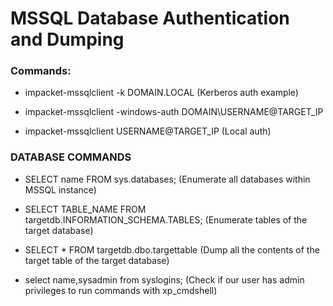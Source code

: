 # MSSQL Database Authentication and Dumping

### Commands:

 - impacket-mssqlclient -k DOMAIN.LOCAL (Kerberos auth example)

 - impacket-mssqlclient -windows-auth DOMAIN\\USERNAME@TARGET_IP

 - impacket-mssqlclient USERNAME@TARGET_IP (Local auth)

### DATABASE COMMANDS

 - SELECT name FROM sys.databases; (Enumerate all databases within MSSQL instance)

 - SELECT TABLE_NAME FROM targetdb.INFORMATION_SCHEMA.TABLES; (Enumerate tables of the target database)

 - SELECT * FROM targetdb.dbo.targettable (Dump all the contents of the target table of the target database)

 - select name,sysadmin from syslogins; (Check if our user has admin privileges to run commands with xp_cmdshell)
